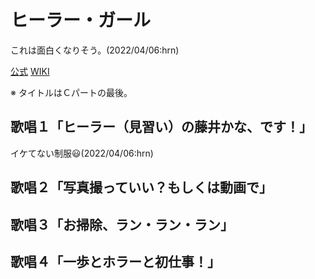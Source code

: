 # ヒーラー・ガール

これは面白くなりそう。(2022/04/06:hrn)

[公式](https://healer-girl.jp/) 
[WIKI](https://ja.wikipedia.org/wiki/%E3%83%92%E3%83%BC%E3%83%A9%E3%83%BC%E3%82%AC%E3%83%BC%E3%83%AB%E3%82%BA) 

※ タイトルはＣパートの最後。

## 歌唱１「ヒーラー（見習い）の藤井かな、です！」

イケてない制服:smiley:(2022/04/06:hrn)

## 歌唱２「写真撮っていい？もしくは動画で」

## 歌唱３「お掃除、ラン・ラン・ラン」

## 歌唱４「一歩とホラーと初仕事！」
